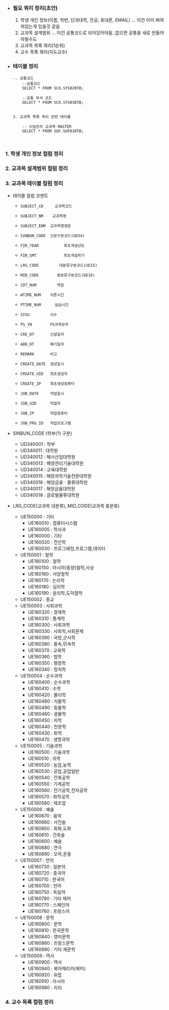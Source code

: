 
- ### 필요 쿼리 정리(초안)
	1. 학생 개인 정보(이름, 학번, 단과대학, 전공, 휴대폰, EMAIL) ... 이건 이미 짜여져있는게 있을것 같음
	2. 교과목 설계범위 ... 이건 공통코드로 되어있어야됨..없으면 공통을 새로 만들어야될수도
	3. 교과목 목록 쿼리(1순위)
	4. 교수 목록 쿼리(지도교수)


- ### 테이블 정리
	```
	-. 공통코드
		--공통코드  
		SELECT * FROM SCO.SYS020TB;
	
		--공통 부서 코드  
		SELECT * FROM SCO.SYS030TB;


	3. 교과목 목록 쿼리 관련 테이블

		-- 수업관리 교과목 MASTER
		SELECT * FROM SUF.SUF010TB;

		

	```

### 1. 학생 개인 정보 컬럼 정리

### 2. 교과목 설계범위 컬럼 정리

### 3. 교과목 테이블 컬럼 정리
- 테이블 컬럼 코멘트
	-     SUBJECT_CD     교과목코드  
	-     SUBJECT_NM    교과목명  
	-     SUBJECT_ENM  교과목명영문  
	-     SINBUN_CODE  신분구분코드(UD34)  
	-     FIR_YEAR           최초개설년도  
	-     FIR_SMT            최초개설학기  
	-     LRG_CODE         대분류구분코드(UE15)  
	-     MID_CODE        중분류구분코드(UE16)  
	-     CDT_NUM         학점  
	-     WTIME_NUM    이론시간  
	-     PTIME_NUM      실습시간  
	-     SISU         시수  
	-     PS_YN        PS과목유무  
	-     CRE_DT       신설일자  
	-     ABO_DT       폐기일자  
	-     REMARK       비고  
	-     CREATE_DATE  생성일시  
	-     CREATE_UID   최초생성자  
	-     CREATE_IP    최초생성컴퓨터  
	-     JOB_DATE     작업일시  
	-     JOB_UID      작업자  
	-     JOB_IP       작업컴퓨터  
	-     JOB_PRG_ID   작업프로그램


- SINBUN_CODE  (학부(?) 구분)
	- UD340001 : 학부  
	- UD340011 : 대학원  
	- UD340012 : 해사산업대학원  
	- UD340013 : 해양관리기술대학원  
	- UD340014 : 교육대학원  
	- UD340015 : 해양과학기술전문대학원  
	- UD340016 : 해양금융ㆍ물류대학원  
	- UD340017 : 해양금융대학원  
	- UD340018 : 글로벌물류대학원

- LRG_CODE(교과목 대분류), MID_CODE(교과목 중분류)  
	- UE150000 : 기타  
		- UE160010 : 컴퓨터시스템
		- UE160005 : 학사과
		- UE160000 : 기타
		- UE160020 : 전산학
		- UE160030 : 프로그래밍,프로그램,데이터
	- UE150001 : 철학  
		- UE160100 : 철학
		- UE160150 : 아시아(동양)철학,사상
		- UE160160 : 서양철학
		- UE160170 : 논리학
		- UE160180 : 심리학
		- UE160190 : 윤리학,도덕철학
	- UE150002 : 종교  
	- UE150003 : 사회과학  
		- UE160320 : 경제학
		- UE160310 : 통계학
		- UE160300 : 사회과학
		- UE160330 : 사회학,사회문제
		- UE160390 : 국방,군사학
		- UE160380 : 풍속,민속학
		- UE160370 : 교육학
		- UE160360 : 법학
		- UE160350 : 행정학
		- UE160340 : 정치학
	- UE150004 : 순수과학  
		- UE160400 : 순수과학
		- UE160410 : 수학
		- UE160420 : 물리학
		- UE160480 : 식물학
		- UE160490 : 동물학
		- UE160460 : 광물학
		- UE160450 : 지학
		- UE160440 : 천문학
		- UE160430 : 화학
		- UE160470 : 생명과학
	- UE150005 : 기술과학  
		- UE160500 : 기술과학
		- UE160510 : 의학
		- UE160520 : 농업,농학
		- UE160530 : 공업,공업일반
		- UE160540 : 건축공학
		- UE160550 : 기계공학
		- UE160560 : 전기공학,전자공학
		- UE160570 : 화학공학
		- UE160580 : 제조업
	- UE150006 : 예술  
		- UE160670 : 음악
		- UE160660 : 사진술
		- UE160650 : 회화,도화
		- UE160610 : 건축술
		- UE160600 : 예술
		- UE160680 : 연극
		- UE160690 : 오락,운동
	- UE150007 : 언어  
		- UE160730 : 일본어
		- UE160720 : 중국어
		- UE160710 : 한국어
		- UE160700 : 언어
		- UE160750 : 독일어
		- UE160790 : 기타 제어
		- UE160770 : 스페인어
		- UE160760 : 프랑스어
	- UE150008 : 문학  
		- UE160800 : 문학
		- UE160810 : 한국문학
		- UE160840 : 영미문학
		- UE160860 : 프랑스문학
		- UE160890 : 기타 제문학
	- UE150009 : 역사
		- UE160900 : 역사
		- UE160940 : 북아메리카(북미)
		- UE160920 : 유럽
		- UE160910 : 아시아
		- UE160980 : 지리


### 4. 교수 목록 컬럼 정리
